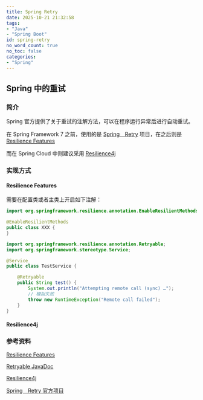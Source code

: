 ```yaml
---
title: Spring Retry
date: 2025-10-21 21:32:58
tags:
- "Java"
- "Spring Boot"
id: spring-retry
no_word_count: true
no_toc: false
categories: 
- "Spring"
---
```


## Spring 中的重试

### 简介

Spring 官方提供了关于重试的注解方法，可以在程序运行异常后进行自动重试。

在 Spring Framework 7 之前，使用的是 [Spring　Retry](https://github.com/spring-projects/spring-retry) 项目，在之后则是 [Resilience Features](https://docs.spring.io/spring-framework/reference/7.0-SNAPSHOT/core/resilience.html)

而在 Spring Cloud 中则建议采用 [Resilience4j](https://resilience4j.readme.io/) 

### 实现方式

#### Resilience Features

需要在配置类或者主类上开启如下注解：

```java
import org.springframework.resilience.annotation.EnableResilientMethods;

@EnableResilientMethods
public class XXX {
}
```

```java
import org.springframework.resilience.annotation.Retryable;
import org.springframework.stereotype.Service;

@Service
public class TestService {

    @Retryable
    public String test() {
        System.out.println("Attempting remote call (sync) …");
        // 模拟失败
        throw new RuntimeException("Remote call failed");
    }
}
```

#### Resilience4j



### 参考资料

[Resilience Features](https://docs.spring.io/spring-framework/reference/7.0-SNAPSHOT/core/resilience.html)

[Retryable JavaDoc](https://docs.spring.io/spring-framework/docs/7.0.0-SNAPSHOT/javadoc-api/org/springframework/resilience/annotation/Retryable.html)

[Resilience4j](https://resilience4j.readme.io/)

[Spring　Retry 官方项目](https://github.com/spring-projects/spring-retry)
